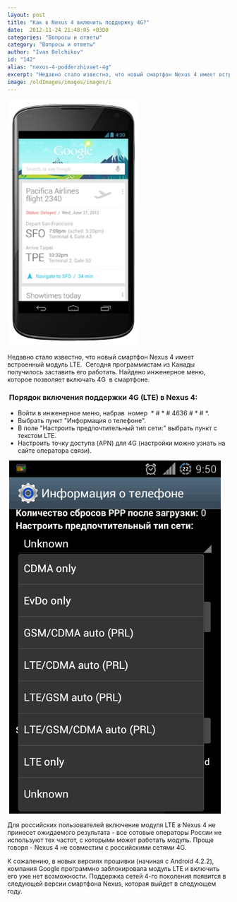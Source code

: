 ```yaml
---
layout: post
title: "Как в Nexus 4 включить поддержку 4G?"
date:  2012-11-24 21:48:05 +0300
categories: "Вопросы и ответы"
category: "Вопросы и ответы"
author: "Ivan Belchikov"
id: "142"
alias: "nexus-4-podderzhivaet-4g"
excerpt: "Недавно стало известно, что новый смартфон Nexus 4 имеет встроенный модуль LTE.  Сегодня программистам из Канады получилось заставить его работать. Найдено инженерное меню, которое позволяет включать 4G  в смартфоне."
image: /oldImages/images/images/i
---
```

<img  src="/oldImages/images/images/i"  />

Недавно стало известно, что новый смартфон Nexus 4 имеет встроенный модуль LTE.  Сегодня программистам из Канады получилось заставить его работать. Найдено инженерное меню, которое позволяет включать 4G  в смартфоне.


<h3> Порядок включения поддержки 4G (LTE) в Nexus 4:</h3>
<ul>
<li>Войти в инженерное меню, набрав  номер  * # * # 4636 # * # *.  </li>
<li>Выбрать пункт "Информация о телефоне".</li>
<li>В поле "Настроить предпочтительный тип сети:" выбрать пункт с текстом LTE. </li>
<li>Настроить точку доступа (APN) для 4G (настройки можно узнать на сайте оператора связи).</li>
</ul>
 <img src="/oldImages/images/images/Screenshot_2012-11-26-09-50-09.png" alt="Инженерное меню Android" title="Инженерное меню Android"  />

Для российских пользователей включение модуля LTE в Nexus 4 не принесет ожидаемого результата - все сотовые операторы России не используют тех частот, с которыми может работать модуль. Проще говоря - Nexus 4 не совместим с российскими сетями 4G.

К сожалению, в новых версиях прошивки (начиная с Android 4.2.2), компания Google программно заблокировала модуль LTE и включить его уже нет возможности. Поддержка сетей 4-го поколения появится в следующей версии смартфона Nexus, которая выйдет в следующем году.

